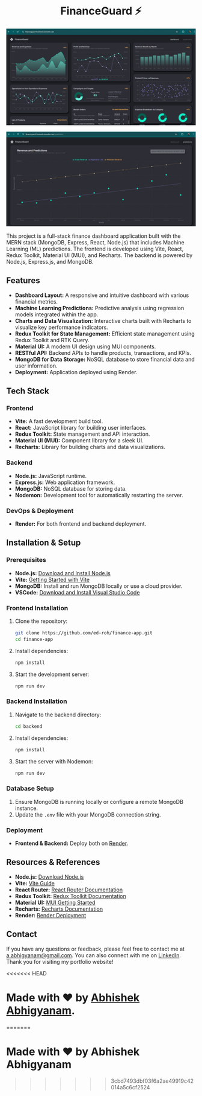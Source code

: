 <h1 align="center">FinanceGuard ⚡</h1>

<p align="center">
  <img src="/client/public/screenshot1.jpg" alt="Demo App" width="700"/>
</p>

<p align="center">
  <img src="/client/public/screenshot2.jpg" alt="Demo App" width="700"/>
</p>


This project is a full-stack finance dashboard application built with the MERN stack (MongoDB, Express, React, Node.js) that includes Machine Learning (ML) predictions. The frontend is developed using Vite, React, Redux Toolkit, Material UI (MUI), and Recharts. The backend is powered by Node.js, Express.js, and MongoDB.

## Features

- **Dashboard Layout:** A responsive and intuitive dashboard with various financial metrics.
- **Machine Learning Predictions:** Predictive analysis using regression models integrated within the app.
- **Charts and Data Visualization:** Interactive charts built with Recharts to visualize key performance indicators.
- **Redux Toolkit for State Management:** Efficient state management using Redux Toolkit and RTK Query.
- **Material UI:** A modern UI design using MUI components.
- **RESTful API:** Backend APIs to handle products, transactions, and KPIs.
- **MongoDB for Data Storage:** NoSQL database to store financial data and user information.
- **Deployment:** Application deployed using Render.

## Tech Stack

### Frontend

- **Vite:** A fast development build tool.
- **React:** JavaScript library for building user interfaces.
- **Redux Toolkit:** State management and API interaction.
- **Material UI (MUI):** Component library for a sleek UI.
- **Recharts:** Library for building charts and data visualizations.

### Backend

- **Node.js:** JavaScript runtime.
- **Express.js:** Web application framework.
- **MongoDB:** NoSQL database for storing data.
- **Nodemon:** Development tool for automatically restarting the server.

### DevOps & Deployment

- **Render:** For both frontend and backend deployment.

## Installation & Setup

### Prerequisites

- **Node.js:** [Download and Install Node.js](https://nodejs.org/en/download/)
- **Vite:** [Getting Started with Vite](https://vitejs.dev/guide/)
- **MongoDB:** Install and run MongoDB locally or use a cloud provider.
- **VSCode:** [Download and Install Visual Studio Code](https://code.visualstudio.com/download)

### Frontend Installation

1. Clone the repository:
    ```bash
    git clone https://github.com/ed-roh/finance-app.git
    cd finance-app
    ```

2. Install dependencies:
    ```bash
    npm install
    ```

3. Start the development server:
    ```bash
    npm run dev
    ```

### Backend Installation

1. Navigate to the backend directory:
    ```bash
    cd backend
    ```

2. Install dependencies:
    ```bash
    npm install
    ```

3. Start the server with Nodemon:
    ```bash
    npm run dev
    ```

### Database Setup

1. Ensure MongoDB is running locally or configure a remote MongoDB instance.
2. Update the `.env` file with your MongoDB connection string.

### Deployment

- **Frontend & Backend:** Deploy both on [Render](https://render.com/).

## Resources & References

- **Node.js:** [Download Node.js](https://nodejs.org/en/download/)
- **Vite:** [Vite Guide](https://vitejs.dev/guide/)
- **React Router:** [React Router Documentation](https://reactrouter.com/en/v6.3.0/getting-started/overview)
- **Redux Toolkit:** [Redux Toolkit Documentation](https://redux-toolkit.js.org/introduction/getting-started)
- **Material UI:** [MUI Getting Started](https://mui.com/material-ui/getting-started/installation/)
- **Recharts:** [Recharts Documentation](https://recharts.org/en-US/)
- **Render:** [Render Deployment](https://render.com/)

## Contact

If you have any questions or feedback, please feel free to contact me at [a.abhigyanam@gmail.com](mailto:a.abhigyanam@gmail.com). You can also connect with me on [LinkedIn](https://www.linkedin.com/in/abhigyanam-b577b8212/). Thank you for visiting my portfolio website!

<<<<<<< HEAD
# Made with ❤ by [Abhishek Abhigyanam](https://github.com/Abhixort).
=======
# Made with ❤ by Abhishek Abhigyanam
>>>>>>> 3cbd7493dbf03f6a2ae49919c42014a5c6cf2524
